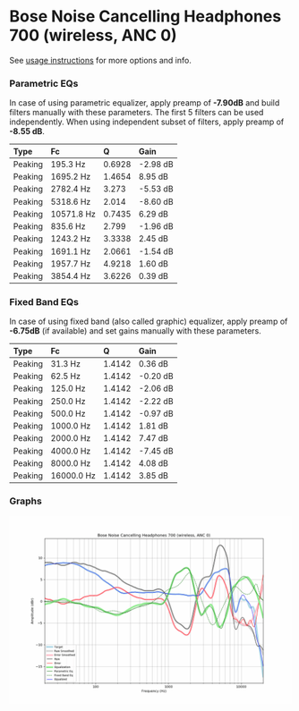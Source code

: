 # Bose Noise Cancelling Headphones 700 (wireless, ANC 0)
See [usage instructions](https://github.com/jaakkopasanen/AutoEq#usage) for more options and info.

### Parametric EQs
In case of using parametric equalizer, apply preamp of **-7.90dB** and build filters manually
with these parameters. The first 5 filters can be used independently.
When using independent subset of filters, apply preamp of **-8.55 dB**.

| Type    | Fc         |      Q | Gain     |
|:--------|:-----------|:-------|:---------|
| Peaking | 195.3 Hz   | 0.6928 | -2.98 dB |
| Peaking | 1695.2 Hz  | 1.4654 | 8.95 dB  |
| Peaking | 2782.4 Hz  | 3.273  | -5.53 dB |
| Peaking | 5318.6 Hz  | 2.014  | -8.60 dB |
| Peaking | 10571.8 Hz | 0.7435 | 6.29 dB  |
| Peaking | 835.6 Hz   | 2.799  | -1.96 dB |
| Peaking | 1243.2 Hz  | 3.3338 | 2.45 dB  |
| Peaking | 1691.1 Hz  | 2.0661 | -1.54 dB |
| Peaking | 1957.7 Hz  | 4.9218 | 1.60 dB  |
| Peaking | 3854.4 Hz  | 3.6226 | 0.39 dB  |

### Fixed Band EQs
In case of using fixed band (also called graphic) equalizer, apply preamp of **-6.75dB**
(if available) and set gains manually with these parameters.

| Type    | Fc         |      Q | Gain     |
|:--------|:-----------|:-------|:---------|
| Peaking | 31.3 Hz    | 1.4142 | 0.36 dB  |
| Peaking | 62.5 Hz    | 1.4142 | -0.20 dB |
| Peaking | 125.0 Hz   | 1.4142 | -2.06 dB |
| Peaking | 250.0 Hz   | 1.4142 | -2.22 dB |
| Peaking | 500.0 Hz   | 1.4142 | -0.97 dB |
| Peaking | 1000.0 Hz  | 1.4142 | 1.81 dB  |
| Peaking | 2000.0 Hz  | 1.4142 | 7.47 dB  |
| Peaking | 4000.0 Hz  | 1.4142 | -7.45 dB |
| Peaking | 8000.0 Hz  | 1.4142 | 4.08 dB  |
| Peaking | 16000.0 Hz | 1.4142 | 3.85 dB  |

### Graphs
![](./Bose%20Noise%20Cancelling%20Headphones%20700%20(wireless,%20ANC%200).png)